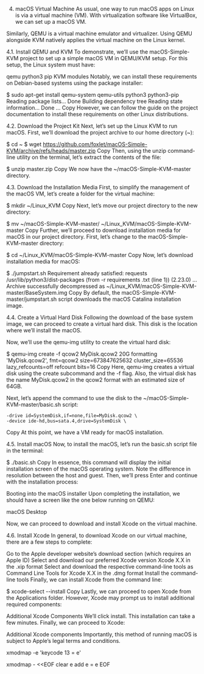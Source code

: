 4. macOS Virtual Machine As usual, one way to run macOS apps on Linux is via a virtual machine (VM). With virtualization software like
   VirtualBox, we can set up a macOS VM.

Similarly, QEMU is a virtual machine emulator and virtualizer. Using QEMU alongside KVM natively applies the virtual machine on the Linux
kernel.

4.1. Install QEMU and KVM To demonstrate, we’ll use the macOS-Simple-KVM project to set up a simple macOS VM in QEMU/KVM setup. For this
setup, the Linux system must have:

qemu python3 pip KVM modules Notably, we can install these requirements on Debian-based systems using the package installer:

$ sudo apt-get install qemu-system qemu-utils python3 python3-pip Reading package lists... Done Building dependency tree Reading state
information... Done ... Copy However, we can follow the guide on the project documentation to install these requirements on other Linux
distributions.

4.2. Download the Project Kit Next, let’s set up the Linux KVM to run macOS. First, we’ll download the project archive to our home directory
(~):

$ cd ~ $ wget https://github.com/foxlet/macOS-Simple-KVM/archive/refs/heads/master.zip Copy Then, using the unzip command-line utility on
the terminal, let’s extract the contents of the file:

$ unzip master.zip Copy We now have the ~/macOS-Simple-KVM-master directory.

4.3. Download the Installation Media First, to simplify the management of the macOS VM, let’s create a folder for the virtual machine:

$ mkdir ~/Linux_KVM Copy Next, let’s move our project directory to the new directory:

$ mv ~/macOS-Simple-KVM-master/ ~/Linux_KVM/macOS-Simple-KVM-master Copy Further, we’ll proceed to download installation media for macOS in
our project directory. First, let’s change to the macOS-Simple-KVM-master directory:

$ cd ~/Linux_KVM/macOS-Simple-KVM-master Copy Now, let’s download installation media for macOS:

$ ./jumpstart.sh Requirement already satisfied: requests /usr/lib/python3/dist-packages (from -r requirements .txt (line 1)) (2.23.0) ...
Archive successfully decompressed as ~/Linux_KVM/macOS-Simple-KVM-master/BaseSystem.img Copy By default, the
macOS-Simple-KVM-master/jumpstart.sh script downloads the macOS Catalina installation image.

4.4. Create a Virtual Hard Disk Following the download of the base system image, we can proceed to create a virtual hard disk. This disk is
the location where we’ll install the macOS.

Now, we’ll use the qemu-img utility to create the virtual hard disk:

$ qemu-img create -f qcow2 MyDisk.qcow2 20G formatting 'MyDisk.qcow2', fmt=qcow2 size=673847625632 cluster_size=65536 lazy_refcounts=off
refcount bits=16 Copy Here, qemu-img creates a virtual disk using the create subcommand and the -f flag. Also, the virtual disk has the name
MyDisk.qcow2 in the qcow2 format with an estimated size of 64GB.

Next, let’s append the command to use the disk to the ~/macOS-Simple-KVM-master/basic.sh script:

    -drive id=SystemDisk,if=none,file=MyDisk.qcow2 \
    -device ide-hd,bus=sata.4,drive=SystemDisk \

Copy At this point, we have a VM ready for macOS installation.

4.5. Install macOS Now, to install the macOS, let’s run the basic.sh script file in the terminal:

$ ./basic.sh Copy In essence, this command will display the initial installation screen of the macOS operating system. Note the difference
in resolution between the host and guest. Then, we’ll press Enter and continue with the installation process:

Booting into the macOS installer Upon completing the installation, we should have a screen like the one below running on QEMU:

macOS Desktop

Now, we can proceed to download and install Xcode on the virtual machine.

4.6. Install Xcode In general, to download Xcode on our virtual machine, there are a few steps to complete:

Go to the Apple developer website’s download section (which requires an Apple ID) Select and download our preferred Xcode version Xcode X.X
in the .xip format Select and download the respective command-line tools as Command Line Tools for Xcode X.X in the .dmg format Install the
command-line tools Finally, we can install Xcode from the command line:

$ xcode-select --install Copy Lastly, we can proceed to open Xcode from the Applications folder. However, Xcode may prompt us to install
additional required components:

Additional Xcode Components We’ll click install. This installation can take a few minutes. Finally, we can proceed to Xcode:

Additional Xcode components Importantly, this method of running macOS is subject to Apple’s legal terms and conditions.

xmodmap -e 'keycode 13 = e'

xmodmap - <<EOF clear e add e = e EOF
